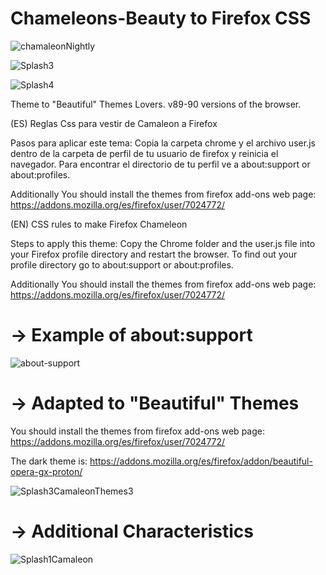 # Chameleons-Beauty to Firefox CSS

![chamaleonNightly](https://user-images.githubusercontent.com/22057609/138580949-25225afc-a0ae-43e6-805d-4623d5f6df30.png)

![Splash3](https://user-images.githubusercontent.com/22057609/140859196-0961f70f-0f3a-41ad-bd6e-5cf4d48dc250.png)

![Splash4](https://user-images.githubusercontent.com/22057609/140859212-270becda-e606-42c4-9a3e-cbe08ce7fa21.png)

Theme to "Beautiful" Themes Lovers. v89-90 versions of the browser.

(ES) Reglas Css para vestir de Camaleon a Firefox

Pasos para aplicar este tema: Copia la carpeta chrome y el archivo user.js dentro de la carpeta de perfil de tu usuario de firefox y reinicia el navegador. Para encontrar el directorio de tu perfil ve a about:support or about:profiles.

Additionally You should install the themes from firefox add-ons web page: https://addons.mozilla.org/es/firefox/user/7024772/

(EN) CSS rules to make Firefox Chameleon

Steps to apply this theme: Copy the Chrome folder and the user.js file into your Firefox profile directory and restart the browser. To find out your profile directory go to about:support or about:profiles.

Additionally You should install the themes from firefox add-ons web page: https://addons.mozilla.org/es/firefox/user/7024772/

# -> Example of about:support
![about-support](https://user-images.githubusercontent.com/22057609/120349392-b372f980-c2c3-11eb-904d-b088168fd849.png)

# -> Adapted to "Beautiful" Themes

You should install the themes from firefox add-ons web page: https://addons.mozilla.org/es/firefox/user/7024772/

The dark theme is: https://addons.mozilla.org/es/firefox/addon/beautiful-opera-gx-proton/

![Splash3CamaleonThemes3](https://user-images.githubusercontent.com/22057609/122129403-a85bb580-cdfb-11eb-8699-aaba1ff4d1e4.jpg)


# -> Additional Characteristics

![Splash1Camaleon](https://user-images.githubusercontent.com/22057609/140859159-3de9c86a-6afe-42fc-a6cf-f5843702bba0.png)
